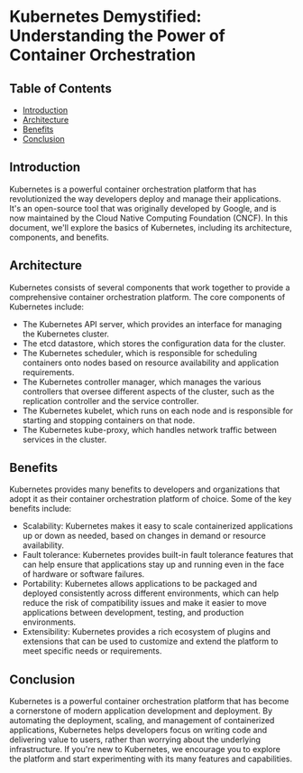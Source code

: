 # Kubernetes Demystified: Understanding the Power of Container Orchestration

## Table of Contents

- [Introduction](#introduction)
- [Architecture](#architecture)
- [Benefits](#benefits)
- [Conclusion](#conclusion)

## Introduction

Kubernetes is a powerful container orchestration platform that has revolutionized the way developers deploy and manage their applications. It's an open-source tool that was originally developed by Google, and is now maintained by the Cloud Native Computing Foundation (CNCF). In this document, we'll explore the basics of Kubernetes, including its architecture, components, and benefits.

## Architecture

Kubernetes consists of several components that work together to provide a comprehensive container orchestration platform. The core components of Kubernetes include:

- The Kubernetes API server, which provides an interface for managing the Kubernetes cluster.
- The etcd datastore, which stores the configuration data for the cluster.
- The Kubernetes scheduler, which is responsible for scheduling containers onto nodes based on resource availability and application requirements.
- The Kubernetes controller manager, which manages the various controllers that oversee different aspects of the cluster, such as the replication controller and the service controller.
- The Kubernetes kubelet, which runs on each node and is responsible for starting and stopping containers on that node.
- The Kubernetes kube-proxy, which handles network traffic between services in the cluster.

## Benefits

Kubernetes provides many benefits to developers and organizations that adopt it as their container orchestration platform of choice. Some of the key benefits include:

- Scalability: Kubernetes makes it easy to scale containerized applications up or down as needed, based on changes in demand or resource availability.
- Fault tolerance: Kubernetes provides built-in fault tolerance features that can help ensure that applications stay up and running even in the face of hardware or software failures.
- Portability: Kubernetes allows applications to be packaged and deployed consistently across different environments, which can help reduce the risk of compatibility issues and make it easier to move applications between development, testing, and production environments.
- Extensibility: Kubernetes provides a rich ecosystem of plugins and extensions that can be used to customize and extend the platform to meet specific needs or requirements.

## Conclusion

Kubernetes is a powerful container orchestration platform that has become a cornerstone of modern application development and deployment. By automating the deployment, scaling, and management of containerized applications, Kubernetes helps developers focus on writing code and delivering value to users, rather than worrying about the underlying infrastructure. If you're new to Kubernetes, we encourage you to explore the platform and start experimenting with its many features and capabilities.
